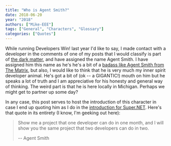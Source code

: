```yaml
---
title: "Who is Agent Smith?"
date: 2018-06-20
year: "2018"
authors: ["Mike-EEE"]
tags: ["General", "Characters", "Glossary"]
categories: ["Quotes"]
---
```


While running Developers Win! last year I'd like to say, I made contact with a developer in the comments of one of my posts that I would classify is part of [the dark matter](https://www.hanselman.com/blog/DarkMatterDevelopersTheUnseen99.aspx), and have assigned the name Agent Smith.  I have assigned him this name as he's he's a bit of a [badass like Agent Smith from The Matrix](https://youtu.be/IM1-DQ2Wo_w), but also, I would like to think that he is very much my inner spirit developer animal.  He's got a bit of (ok -- a GIGANTIC!) mouth on him but he speaks a lot of truth and I am appreciative for his honesty and general way of thinking.  The weird part is that he is here locally in Michigan.  Perhaps we might get to partner up some day?

In any case, this post serves to host the introduction of this character in case I end up quoting him as I do in the [introduction for Super.NET](https://superdotnet.run).  Here's that quote in its entirety (I know, I'm geeking out here):

> Show me a project that one developer can do in one month, and I will show you the same project that two developers can do in two.
>
> -- Agent Smith